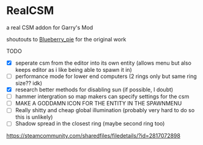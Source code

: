 # RealCSM
 a real CSM addon for Garry's Mod
 
shoutouts to [Blueberry_pie](https://steamcommunity.com/id/Blueberry_pie) for the original work

TODO
* [x] seperate csm from the editor into its own entity (allows menu but also keeps editor as i like being able to spawn it in)
* [ ] performance mode for lower end computers (2 rings only but same ring size?? idk)
* [x] research better methods for disabling sun (if possible, I doubt)
* [ ] hammer intergration so map makers can specify settings for the csm
* [ ] MAKE A GODDAMN ICON FOR THE ENTITY IN THE SPAWNMENU
* [ ] Really shitty and cheap global illumination (probably very hard to do so this is unlikely)
* [ ] Shadow spread in the closest ring (maybe second ring too)
 
https://steamcommunity.com/sharedfiles/filedetails/?id=2817072898
